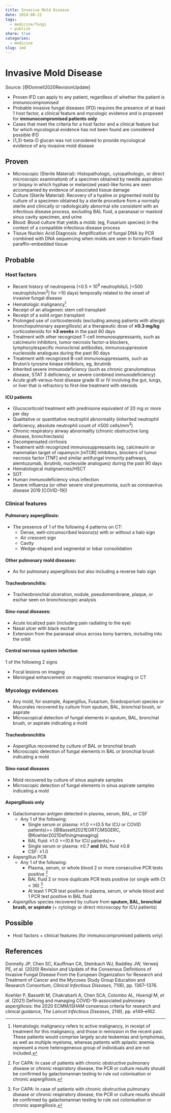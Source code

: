 ```yaml
---
title: Invasive Mold Disease
date: 2024-08-22
tags:
  - medicine/fungi
  - publish
share: true
categories:
  - medicine
slug: imd
---
```

# Invasive Mold Disease  
  
Source: [@Donnell2020RevisionUpdate]  
- Proven IFD can apply to any patient, regardless of whether the patient is immunocompromised  
- Probable invasive fungal diseases (IFD) requires the presence of at least 1 host factor, a clinical feature and mycologic evidence and is proposed for **immunocompromised patients** **only**  
- Cases that meet the criteria for a host factor and a clinical feature but for which mycological evidence has not been found are considered possible IFD  
- (1,3)-beta-D glucan was not considered to provide mycological evidence of any invasive mold disease  
  
<!-- more -->  
  
## Proven  
  
- Microscopic (Sterile Material): Histopathologic, cytopathologic, or direct microscopic examinationb of a specimen obtained by needle aspiration or biopsy in which hyphae or melanized yeast-like forms are seen  accompanied by evidence of associated tissue damage  
- Culture (Sterile Material): Recovery of a hyaline or pigmented mold by culture of a specimen obtained by a sterile procedure from a normally sterile and clinically or radiologically abnormal site consistent with an infectious disease process, excluding BAL fluid, a paranasal or mastoid sinus cavity specimen, and urine  
- Blood: Blood culture that yields a moldc (eg, Fusarium species) in the context of a compatible infectious disease process  
- Tissue Nucleic Acid Diagnosis: Amplification of fungal DNA by PCR combined with DNA sequencing when molds are seen in formalin-fixed paraffin-embedded tissue  
  
## Probable  
### Host factors  
- Recent history of neutropenia (<0.5 × 10<sup>9</sup> neutrophils/L [<500 neutrophils/mm<sup>3</sup>] for >10 days) temporally related to the onset of invasive fungal disease  
- Hematologic malignancy[^a]  
- Receipt of an allogeneic stem cell transplant  
- Receipt of a solid organ transplant  
- Prolonged use of corticosteroids (excluding among patients with allergic bronchopulmonary aspergillosis) at a therapeutic dose of **≥0.3 mg/kg** corticosteroids for **≥3 weeks** in the past 60 days  
- Treatment with other recognized T-cell immunosuppressants, such as calcineurin inhibitors, tumor necrosis factor-a blockers, lymphocytespecific monoclonal antibodies, immunosuppressive nucleoside analogues during the past 90 days  
- Treatment with recognized B-cell immunosuppressants, such as Bruton’s tyrosine kinase inhibitors, eg, ibrutinib  
- Inherited severe immunodeficiency (such as chronic granulomatous disease, STAT 3 deficiency, or severe combined immunodeficiency)  
- Acute graft-versus-host disease grade III or IV involving the gut, lungs, or liver that is refractory to first-line treatment with steroids  
#### ICU patients  
- Glucocorticoid treatment with prednisone equivalent of 20 mg or more per day  
- Qualitative or quantitative neutrophil abnormality (inherited neutrophil deficiency, absolute neutrophil count of ≤500 cells/mm<sup>3</sup>)  
- Chronic respiratory airway abnormality (chronic obstructive lung disease, bronchiectasis)  
- Decompensated cirrhosis  
- Treatment with recognized immunosuppressants (eg, calcineurin or mammalian target of rapamycin [mTOR] inhibitors, blockers of tumor necrosis factor [TNF] and similar antifungal immunity pathways, alemtuzumab, ibrutinib, nucleoside analogues) during the past 90 days  
- Hematological malignancies/HSCT  
- SOT  
- Human immunodeficiency virus infection  
- Severe influenza (or other severe viral pneumonia, such as coronavirus disease 2019 [COVID-19])  
### Clinical features  
#### Pulmonary aspergillosis:  
- The presence of 1 of the following 4 patterns on CT:   
	- Dense, well-circumscribed lesions(s) with or without a halo sign  
	- Air crescent sign  
	- Cavity  
	- Wedge-shaped and segmental or lobar consolidation  
#### Other pulmonary mold diseases:  
- As for pulmonary aspergillosis but also including a reverse halo sign  
#### Tracheobronchitis:  
- Tracheobronchial ulceration, nodule, pseudomembrane, plaque, or eschar seen on bronchoscopic analysis  
#### Sino-nasal diseases:  
- Acute localized pain (including pain radiating to the eye)  
- Nasal ulcer with black eschar  
- Extension from the paranasal sinus across bony barriers, including into the orbit  
#### Central nervous system infection  
1 of the following 2 signs  
- Focal lesions on imaging  
- Meningeal enhancement on magnetic resonance imaging or CT  
### Mycology evidences  
- Any mold, for example, Aspergillus, Fusarium, Scedosporium species or Mucorales recovered by culture from sputum, BAL, bronchial brush, or aspirate  
- Microscopical detection of fungal elements in sputum, BAL, bronchial brush, or aspirate indicating a mold  
#### Tracheobronchitis  
- Aspergillus recovered by culture of BAL or bronchial brush  
- Microscopic detection of fungal elements in BAL or bronchial brush indicating a mold  
#### Sino-nasal diseases  
- Mold recovered by culture of sinus aspirate samples  
- Microscopic detection of fungal elements in sinus aspirate samples indicating a mold  
#### Aspergillosis only  
- Galactomannan antigen detected in plasma, serum, BAL, or CSF  
	- Any 1 of the following:  
		- Single serum or plasma: ≥1.0 ==(0.5 for ICU or COVID patients)== [@Bassett2021EORTCMSGERC, @Koehler2021Definingmanaging]  
		- BAL fluid: ≥1.0 ==(0.8 for ICU patients)==  
		- Single serum or plasma: ≥0.7 **and** BAL fluid ≥0.8  
		- CSF: ≥1.0  
- Aspergillus PCR  
	- Any 1 of the following:  
		- Plasma, serum, or whole blood 2 or more consecutive PCR tests positive [^b]  
		- BAL fluid 2 or more duplicate PCR tests positive (or single with Ct < 36) [^b]  
		- At least 1 PCR test positive in plasma, serum, or whole blood and 1 PCR test positive in BAL fluid   
- *Aspergillus* species recovered by culture from **sputum, BAL, bronchial brush, or aspirate** (+  cytology or direct microscopy for ICU patients)  
  
## Possible  
  
- Host factors + clinical features (for immunocompromised patients only)  
  
[^a]: Hematologic malignancy refers to active malignancy, in receipt of treatment for this malignancy, and those in remission in the recent past. These patients would comprise largely acute leukemias and lymphomas, as well as multiple myeloma, whereas patients with aplastic anemia represent a more heterogeneous group of individuals and are not included.  
[^b]: For CAPA: In case of patients with chronic obstructive pulmonary disease or chronic respiratory disease, the PCR or culture results should be confirmed by galactomannan testing to rule out colonisation or chronic aspergillosis.  
  
## References  
  
Donnelly JP, Chen SC, Kauffman CA, Steinbach WJ, Baddley JW, Verweij PE, _et al._ (2020) Revision and Update of the Consensus Definitions of Invasive Fungal Disease From the European Organization for Research and Treatment of Cancer and the Mycoses Study Group Education and Research Consortium, _Clinical Infectious Diseases_, 71(6), pp. 1367–1376.  
  
Koehler P, Bassetti M, Chakrabarti A, Chen SCA, Colombo AL, Hoenigl M, _et al._ (2021) Defining and managing COVID-19-associated pulmonary aspergillosis: the 2020 ECMM/ISHAM consensus criteria for research and clinical guidance, _The Lancet Infectious Diseases_, 21(6), pp. e149–e162.